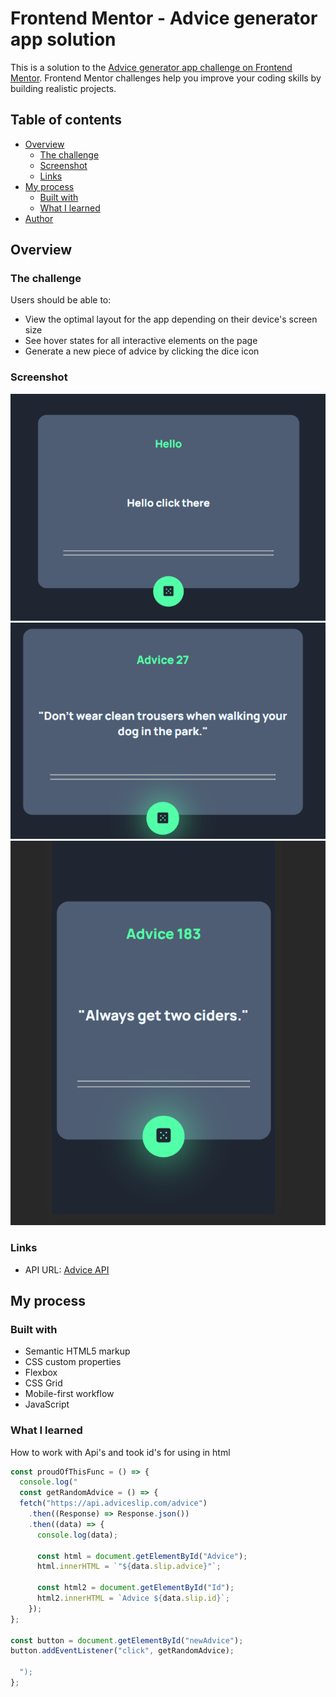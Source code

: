 # Frontend Mentor - Advice generator app solution

This is a solution to the [Advice generator app challenge on Frontend Mentor](https://www.frontendmentor.io/challenges/advice-generator-app-QdUG-13db). Frontend Mentor challenges help you improve your coding skills by building realistic projects.



## Table of contents

- [Overview](#overview)
  - [The challenge](#the-challenge)
  - [Screenshot](#screenshot)
  - [Links](#links)
- [My process](#my-process)
  - [Built with](#built-with)
  - [What I learned](#what-i-learned)
- [Author](#author)

## Overview

### The challenge

Users should be able to:

- View the optimal layout for the app depending on their device's screen size
- See hover states for all interactive elements on the page
- Generate a new piece of advice by clicking the dice icon

### Screenshot

![![Alt text](image.png)](./image.png)
![![Alt text](image-1.png)](./image-1.png)
![![Alt text](image-2.png)](./image-2.png)

### Links

- API URL: [Advice API](https://api.adviceslip.com/advice)

## My process

### Built with

- Semantic HTML5 markup
- CSS custom properties
- Flexbox
- CSS Grid
- Mobile-first workflow
- JavaScript

### What I learned

How to work with Api's and took id's for using in html

```js
const proudOfThisFunc = () => {
  console.log("
  const getRandomAdvice = () => {
  fetch("https://api.adviceslip.com/advice")
    .then((Response) => Response.json())
    .then((data) => {
      console.log(data);

      const html = document.getElementById("Advice");
      html.innerHTML = `"${data.slip.advice}"`;

      const html2 = document.getElementById("Id");
      html2.innerHTML = `Advice ${data.slip.id}`;
    });
};

const button = document.getElementById("newAdvice");
button.addEventListener("click", getRandomAdvice);

  ");
};
```

